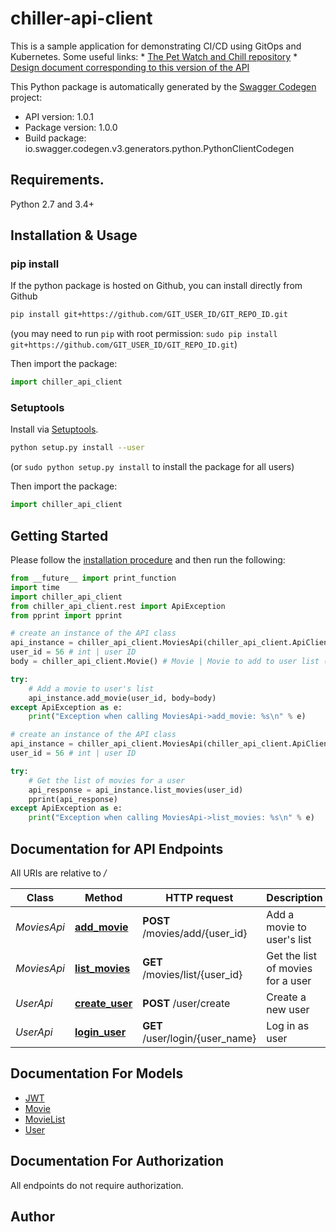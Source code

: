 # chiller-api-client
This is a sample application for demonstrating CI/CD using GitOps and Kubernetes.  Some useful links:  * [The Pet Watch and Chill repository](https://github.com/lago-morph/chiller) * [Design document corresponding to this version of the API](https://github.com/lago-morph/chiller/wiki/Let's-Watch-design)

This Python package is automatically generated by the [Swagger Codegen](https://github.com/swagger-api/swagger-codegen) project:

- API version: 1.0.1
- Package version: 1.0.0
- Build package: io.swagger.codegen.v3.generators.python.PythonClientCodegen

## Requirements.

Python 2.7 and 3.4+

## Installation & Usage
### pip install

If the python package is hosted on Github, you can install directly from Github

```sh
pip install git+https://github.com/GIT_USER_ID/GIT_REPO_ID.git
```
(you may need to run `pip` with root permission: `sudo pip install git+https://github.com/GIT_USER_ID/GIT_REPO_ID.git`)

Then import the package:
```python
import chiller_api_client 
```

### Setuptools

Install via [Setuptools](http://pypi.python.org/pypi/setuptools).

```sh
python setup.py install --user
```
(or `sudo python setup.py install` to install the package for all users)

Then import the package:
```python
import chiller_api_client
```

## Getting Started

Please follow the [installation procedure](#installation--usage) and then run the following:

```python
from __future__ import print_function
import time
import chiller_api_client
from chiller_api_client.rest import ApiException
from pprint import pprint

# create an instance of the API class
api_instance = chiller_api_client.MoviesApi(chiller_api_client.ApiClient(configuration))
user_id = 56 # int | user ID
body = chiller_api_client.Movie() # Movie | Movie to add to user list (optional)

try:
    # Add a movie to user's list
    api_instance.add_movie(user_id, body=body)
except ApiException as e:
    print("Exception when calling MoviesApi->add_movie: %s\n" % e)

# create an instance of the API class
api_instance = chiller_api_client.MoviesApi(chiller_api_client.ApiClient(configuration))
user_id = 56 # int | user ID

try:
    # Get the list of movies for a user
    api_response = api_instance.list_movies(user_id)
    pprint(api_response)
except ApiException as e:
    print("Exception when calling MoviesApi->list_movies: %s\n" % e)
```

## Documentation for API Endpoints

All URIs are relative to */*

Class | Method | HTTP request | Description
------------ | ------------- | ------------- | -------------
*MoviesApi* | [**add_movie**](docs/MoviesApi.md#add_movie) | **POST** /movies/add/{user_id} | Add a movie to user&#x27;s list
*MoviesApi* | [**list_movies**](docs/MoviesApi.md#list_movies) | **GET** /movies/list/{user_id} | Get the list of movies for a user
*UserApi* | [**create_user**](docs/UserApi.md#create_user) | **POST** /user/create | Create a new user
*UserApi* | [**login_user**](docs/UserApi.md#login_user) | **GET** /user/login/{user_name} | Log in as user

## Documentation For Models

 - [JWT](docs/JWT.md)
 - [Movie](docs/Movie.md)
 - [MovieList](docs/MovieList.md)
 - [User](docs/User.md)

## Documentation For Authorization

 All endpoints do not require authorization.


## Author


